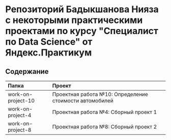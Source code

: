 # Репозиторий Бадыкшанова Нияза с некоторыми практическими проектами по курсу "Специалист по Data Science" от Яндекс.Практикум

## Содержание

| Папка | Проект |
| :-------------------- | :--------------------- |
| work-on-project-10 | Проектная работа №10: Определение стоимости автомобилей |
| work-on-project-4 | Проектная работа №4: Сборный проект 1 |
| work-on-project-8 | Проектная работа №8: Сборный проект 2 |
